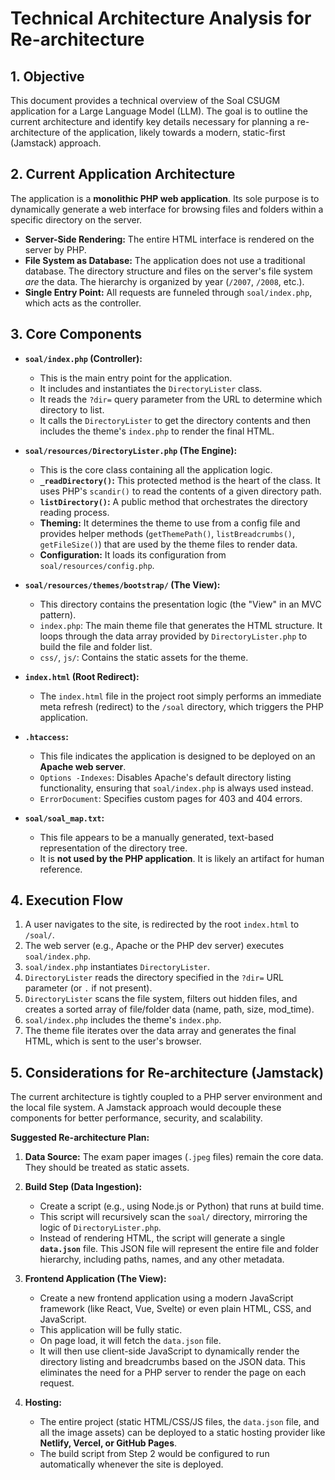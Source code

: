 # Technical Architecture Analysis for Re-architecture

## 1. Objective

This document provides a technical overview of the Soal CSUGM application for a Large Language Model (LLM). The goal is to outline the current architecture and identify key details necessary for planning a re-architecture of the application, likely towards a modern, static-first (Jamstack) approach.

## 2. Current Application Architecture

The application is a **monolithic PHP web application**. Its sole purpose is to dynamically generate a web interface for browsing files and folders within a specific directory on the server.

- **Server-Side Rendering:** The entire HTML interface is rendered on the server by PHP.
- **File System as Database:** The application does not use a traditional database. The directory structure and files on the server's file system *are* the data. The hierarchy is organized by year (`/2007`, `/2008`, etc.).
- **Single Entry Point:** All requests are funneled through `soal/index.php`, which acts as the controller.

## 3. Core Components

- **`soal/index.php` (Controller):**
    - This is the main entry point for the application.
    - It includes and instantiates the `DirectoryLister` class.
    - It reads the `?dir=` query parameter from the URL to determine which directory to list.
    - It calls the `DirectoryLister` to get the directory contents and then includes the theme's `index.php` to render the final HTML.

- **`soal/resources/DirectoryLister.php` (The Engine):**
    - This is the core class containing all the application logic.
    - **`_readDirectory()`:** This protected method is the heart of the class. It uses PHP's `scandir()` to read the contents of a given directory path.
    - **`listDirectory()`:** A public method that orchestrates the directory reading process.
    - **Theming:** It determines the theme to use from a config file and provides helper methods (`getThemePath()`, `listBreadcrumbs()`, `getFileSize()`) that are used by the theme files to render data.
    - **Configuration:** It loads its configuration from `soal/resources/config.php`.

- **`soal/resources/themes/bootstrap/` (The View):**
    - This directory contains the presentation logic (the "View" in an MVC pattern).
    - `index.php`: The main theme file that generates the HTML structure. It loops through the data array provided by `DirectoryLister.php` to build the file and folder list.
    - `css/`, `js/`: Contains the static assets for the theme.

- **`index.html` (Root Redirect):**
    - The `index.html` file in the project root simply performs an immediate meta refresh (redirect) to the `/soal` directory, which triggers the PHP application.

- **`.htaccess`:**
    - This file indicates the application is designed to be deployed on an **Apache web server**.
    - `Options -Indexes`: Disables Apache's default directory listing functionality, ensuring that `soal/index.php` is always used instead.
    - `ErrorDocument`: Specifies custom pages for 403 and 404 errors.

- **`soal/soal_map.txt`:**
    - This file appears to be a manually generated, text-based representation of the directory tree.
    - It is **not used by the PHP application**. It is likely an artifact for human reference.

## 4. Execution Flow

1.  A user navigates to the site, is redirected by the root `index.html` to `/soal/`.
2.  The web server (e.g., Apache or the PHP dev server) executes `soal/index.php`.
3.  `soal/index.php` instantiates `DirectoryLister`.
4.  `DirectoryLister` reads the directory specified in the `?dir=` URL parameter (or `.` if not present).
5.  `DirectoryLister` scans the file system, filters out hidden files, and creates a sorted array of file/folder data (name, path, size, mod_time).
6.  `soal/index.php` includes the theme's `index.php`.
7.  The theme file iterates over the data array and generates the final HTML, which is sent to the user's browser.

## 5. Considerations for Re-architecture (Jamstack)

The current architecture is tightly coupled to a PHP server environment and the local file system. A Jamstack approach would decouple these components for better performance, security, and scalability.

**Suggested Re-architecture Plan:**

1.  **Data Source:** The exam paper images (`.jpeg` files) remain the core data. They should be treated as static assets.

2.  **Build Step (Data Ingestion):**
    - Create a script (e.g., using Node.js or Python) that runs at build time.
    - This script will recursively scan the `soal/` directory, mirroring the logic of `DirectoryLister.php`.
    - Instead of rendering HTML, the script will generate a single **`data.json`** file. This JSON file will represent the entire file and folder hierarchy, including paths, names, and any other metadata.

3.  **Frontend Application (The View):**
    - Create a new frontend application using a modern JavaScript framework (like React, Vue, Svelte) or even plain HTML, CSS, and JavaScript.
    - This application will be fully static.
    - On page load, it will fetch the `data.json` file.
    - It will then use client-side JavaScript to dynamically render the directory listing and breadcrumbs based on the JSON data. This eliminates the need for a PHP server to render the page on each request.

4.  **Hosting:**
    - The entire project (static HTML/CSS/JS files, the `data.json` file, and all the image assets) can be deployed to a static hosting provider like **Netlify, Vercel, or GitHub Pages**.
    - The build script from Step 2 would be configured to run automatically whenever the site is deployed.
